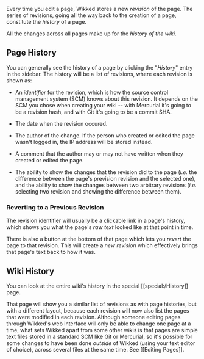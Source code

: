 
Every time you edit a page, Wikked stores a new _revision_ of the page. The
series of revisions, going all the way back to the creation of a page,
constitute the _history_ of a page.

All the changes across all pages make up for the _history of the wiki_.


## Page History

You can generally see the history of a page by clicking the "_History_" entry in
the sidebar. The history will be a list of revisions, where each revision is
shown as:

- An _identifier_ for the revision, which is how the source control management
  system (SCM) knows about this revision. It depends on the SCM you chose when
  creating your wiki -- with Mercurial it's going to be a revision hash, and
  with Git it's going to be a commit SHA.

- The date when the revision occured.

- The author of the change. If the person who created or edited the page wasn't
  logged in, the IP address will be stored instead.

- A comment that the author may or may not have written when they created or
  edited the page.

- The ability to show the changes that the revision did to the page (_i.e._ the
  difference between the page's prevision revision and the selected one), and
  the ability to show the changes between two arbitrary revisions (_i.e._
  selecting two revision and showing the difference between them).


### Reverting to a Previous Revision

The revision identifier will usually be a clickable link in a page's history,
which shows you what the page's _raw text_ looked like at that point in time.

There is also a button at the bottom of that page which lets you _revert_ the
page to that revision. This will create a _new revision_ which effectively
brings that page's text back to how it was.


## Wiki History

You can look at the entire wiki's history in the special [[special:/History]]
page.

That page will show you a similar list of revisions as with page histories, but
with a different layout, because each revision will now also list the pages that
were modified in each revision. Although someone editing pages through Wikked's
web interface will only be able to change one page at a time, what sets Wikked
apart from some other wikis is that pages are simple text files stored in
a standard SCM like Git or Mercurial, so it's possible for some changes to have
been done _outside_ of Wikked (using your text editor of choice), across several
files at the same time. See [[Editing Pages]].



